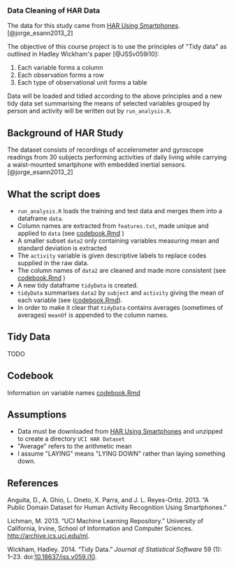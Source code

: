 ### Data Cleaning of HAR Data

The data for this study came from [HAR Using Smartphones](http://archive.ics.uci.edu/ml/datasets/Human+Activity+Recognition+Using+Smartphones).
[@jorge_esann2013_2]

The objective of this course project is to use the principles of "Tidy data" as outlined in Hadley Wickham's paper [@JSSv059i10]:

 1. Each variable forms a column
 2. Each observation forms a row
 3. Each type of observational unit forms a table
 
Data will be loaded and tidied according to the above principles and a new tidy data set summarising the means of selected variables grouped by person and activity will be written out by `run_analysis.R`.
 
## Background of HAR Study
The dataset consists of recordings of accelerometer and gyroscope readings from 30 subjects performing activities of daily living while carrying a waist-mounted smartphone with embedded inertial sensors. [@jorge_esann2013_2]

## What the script does
* `run_analysis.R` loads the training and test data and merges them into a dataframe `data`.
* Column names are extracted from `features.txt`, made unique and applied to `data`  (see [codebook.Rmd](codebook.Rmd) )
* A smaller subset `data2` only containing variables measuring mean and standard deviation is extracted
* The `activity` variable is given descriptive labels to replace codes supplied in the raw data.
* The column names of `data2` are cleaned and made more consistent (see [codebook.Rmd](codebook.Rmd) )
* A new tidy dataframe `tidyData` is created. 
* `tidyData` summarises `data2` by `subject` and `activity` giving the mean of each variable (see ([codebook.Rmd](codebook.Rmd)).
* In order to make it clear that `tidyData` contains averages (sometimes of averages) `meanOf` is appended to the column names.

## Tidy Data
TODO

## Codebook
 Information on variable names [codebook.Rmd](codebook.Rmd)


## Assumptions

* Data must be downloaded from [HAR Using Smartphones](http://archive.ics.uci.edu/ml/datasets/Human+Activity+Recognition+Using+Smartphones) and unzipped to create a directory `UCI HAR Dataset`
* "Average" refers to the arithmetic mean
* I assume "LAYING" means "LYING DOWN" rather than laying something down.


## References
<div id="refs" class="references">
<div id="ref-jorge_esann2013_2">
<p>Anguita, D., A. Ghio, L. Oneto, X. Parra, and J. L. Reyes-Ortiz. 2013. “A Public Domain Dataset for Human Activity Recognition Using Smartphones.”</p>
</div>
<div id="ref-Lichman:2013">
<p>Lichman, M. 2013. “UCI Machine Learning Repository.” University of California, Irvine, School of Information and Computer Sciences. <a href="http://archive.ics.uci.edu/ml" class="uri">http://archive.ics.uci.edu/ml</a>.</p>
</div>
<div id="ref-JSSv059i10">
<p>Wickham, Hadley. 2014. “Tidy Data.” <em>Journal of Statistical Software</em> 59 (1): 1–23. doi:<a href="https://doi.org/10.18637/jss.v059.i10">10.18637/jss.v059.i10</a>.</p>
</div>
</div>
</div>
